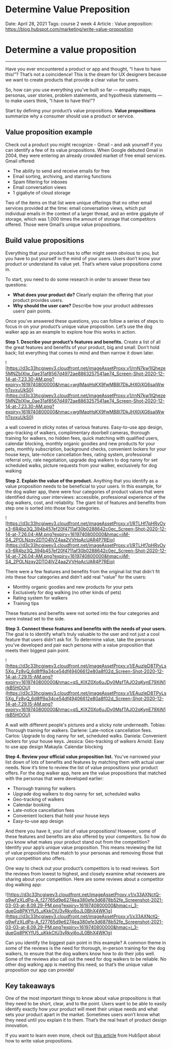 # Determine Value Preposition

Date: April 28, 2021
Tags: course 2 week 4
Article : Value preposition: https://blog.hubspot.com/marketing/write-value-proposition

# Determine a value proposition

---

Have you ever encountered a product or app and thought, “I have to have this!”? That’s not a coincidence! This is the dream for UX designers because we want to create products that provide a clear value for users.

So, how can you use everything you’ve built so far — empathy maps, personas, user stories, problem statements, and hypothesis statements — to make users think, “I have to have this!”?

Start by defining your product’s value propositions. **Value propositions** summarize why a consumer should use a product or service.

## Value proposition example

Check out a product you might recognize - Gmail – and ask yourself if you can identify a few of its value propositions. When Google debuted Gmail in 2004, they were entering an already crowded market of free email services. Gmail offered:

- The ability to send and receive emails for free
- Email sorting, archiving, and starring functions
- Spam filtering for inboxes
- Email conversation views
- 1 gigabyte of cloud storage

Two of the items on that list were unique offerings that no other email services provided at the time: email conversation views, which put individual emails in the context of a larger thread, and an entire gigabyte of storage, which was 1,000 times the amount of storage that competitors offered. Those were Gmail’s unique value propositions.

## Build value propositions

Everything that your product has to offer might seem obvious to you, but you have to put yourself in the mind of your users. Users don’t know your product or understand its value yet. That’s where value propositions come in.

To start, you need to do some research in order to answer these two questions:

- **What does your product do?** Clearly explain the offering that your product provides users.
- **Why should the user care?** Describe how your product addresses users’ pain points.

Once you’ve answered these questions, you can follow a series of steps to focus in on your product’s unique value proposition. Let’s use the dog walker app as an example to explore how this works in action.

**Step 1. Describe your product’s features and benefits.** Create a list of all the great features and benefits of your product, big and small. Don’t hold back; list everything that comes to mind and then narrow it down later.

![https://d3c33hcgiwev3.cloudfront.net/imageAssetProxy.v1/rnN7kw1lQheze5MNZbIXlw_0ae31af8567d4972ae8863257541ae74_Screen-Shot-2020-12-14-at-7.23.30-AM.png?expiry=1619740800000&hmac=wglMaqHsKX9fwMB8l7DkJHX0jXG6saiWwhTsyxuUkS0](https://d3c33hcgiwev3.cloudfront.net/imageAssetProxy.v1/rnN7kw1lQheze5MNZbIXlw_0ae31af8567d4972ae8863257541ae74_Screen-Shot-2020-12-14-at-7.23.30-AM.png?expiry=1619740800000&hmac=wglMaqHsKX9fwMB8l7DkJHX0jXG6saiWwhTsyxuUkS0)

a wall covered in sticky notes of various features. Easy-to-use app design, geo-tracking of walkers, complimentary doorbell cameras, thorough training for walkers, no hidden fees, quick matching with qualified users, calendar blocking, monthly organic goodies and new products for your pets, monthly subscription, background checks, convenient lockers for your house keys, late-notice cancellation fees, rating system, professional referral only, rate negotiation, upgrade dog walkers to dog nanny for set scheduled walks, picture requests from your walker, exclusively for dog walking

**Step 2. Explain the value of the product.** Anything that you identify as a value proposition needs to be beneficial to your users. In this example, for the dog walker app, there were four categories of product values that were identified during user interviews: accessible, professional experience of the dog walkers, cost, and reliability. The giant list of features and benefits from step one is sorted into those four categories.

![https://d3c33hcgiwev3.cloudfront.net/imageAssetProxy.v1/RTLHf7pHRvOyx3-6R4bz3Q_394b457ef20f4711af30b0288642c0ec_Screen-Shot-2020-12-14-at-7.26.04-AM.png?expiry=1619740800000&hmac=jiM-S4_2POLNzqy2DTO4lVZ4aa2VVHqAcUAR4P7REio](https://d3c33hcgiwev3.cloudfront.net/imageAssetProxy.v1/RTLHf7pHRvOyx3-6R4bz3Q_394b457ef20f4711af30b0288642c0ec_Screen-Shot-2020-12-14-at-7.26.04-AM.png?expiry=1619740800000&hmac=jiM-S4_2POLNzqy2DTO4lVZ4aa2VVHqAcUAR4P7REio)

There were a few features and benefits from the original list that didn't fit into these four categories and didn't add real “value” for the users:

- Monthly organic goodies and new products for your pets
- Exclusively for dog walking (no other kinds of pets)
- Rating system for walkers
- Training tips

These features and benefits were not sorted into the four categories and were instead set to the side.

**Step 3. Connect these features and benefits with the needs of your users.** The goal is to identify what’s truly valuable to the user and not just a cool feature that users didn’t ask for. To determine value, take the personas you’ve developed and pair each persona with a value proposition that meets their biggest pain point.

![https://d3c33hcgiwev3.cloudfront.net/imageAssetProxy.v1/EAuzleD8TPyLs5Xg_Fz8yQ_6d8ff9a34ce54df49406612e80a8f02d_Screen-Shot-2020-12-14-at-7.29.15-AM.png?expiry=1619740800000&hmac=qS_KlXZ0Xo6uJDy0MsfTAJO2qKynE79XiN1rkB5HOOU](https://d3c33hcgiwev3.cloudfront.net/imageAssetProxy.v1/EAuzleD8TPyLs5Xg_Fz8yQ_6d8ff9a34ce54df49406612e80a8f02d_Screen-Shot-2020-12-14-at-7.29.15-AM.png?expiry=1619740800000&hmac=qS_KlXZ0Xo6uJDy0MsfTAJO2qKynE79XiN1rkB5HOOU)

A wall with different people's pictures and a sticky note underneath.
Tobias: Thorough training for walkers.
Darlene: Late-notice cancellation fees.
Carlos: Upgrade to dog nanny for set, scheduled walks.
Daniela: Convenient lockers for your house keys.
Jessica: Geo-tracking of walkers
Arnold: Easy to use app design
Makayla: Calendar blocking

**Step 4. Review your official value proposition list.** You’ve narrowed your list down of lots of benefits and features by matching them with actual user needs. Now it’s time to review the list of value propositions your product offers. For the dog walker app, here are the value propositions that matched with the personas that were developed earlier:

- Thorough training for walkers
- Upgrade dog walkers to dog nanny for set, scheduled walks
- Geo-tracking of walkers
- Calendar booking
- Late-notice cancellation fees
- Convenient lockers that hold your house keys
- Easy-to-use app design

And there you have it, your list of value propositions! However, some of these features and benefits are also offered by your competitors. So how do you know what makes your product stand out from the competition? Identify your app’s unique value proposition. This means reviewing the list of value propositions that match to your personas and removing those that your competition also offers.

One way to check out your product’s competitors is to read reviews. Sort the reviews from lowest to highest, and closely examine what reviewers are sharing about your competition. Here are some reviews about a competitor dog walking app:

![https://d3c33hcgiwev3.cloudfront.net/imageAssetProxy.v1/x33AXNctQ-q9wFzXLdPq-A_f27765d9e6274ea380efe3d6878b52fe_Screenshot-2021-03-03-at-8.09.29-PM.png?expiry=1619740800000&hmac=i_3-dueGq8PKYfU5_uKkkCtU3vRkyj6oJL0BhX4WK1g](https://d3c33hcgiwev3.cloudfront.net/imageAssetProxy.v1/x33AXNctQ-q9wFzXLdPq-A_f27765d9e6274ea380efe3d6878b52fe_Screenshot-2021-03-03-at-8.09.29-PM.png?expiry=1619740800000&hmac=i_3-dueGq8PKYfU5_uKkkCtU3vRkyj6oJL0BhX4WK1g)

Can you identify the biggest pain point in this example? A common theme in some of the reviews is the need for thorough, in-person training for the dog walkers, to ensure that the dog walkers know how to do their jobs well. Some of the reviews also call out the need for dog walkers to be reliable. No other dog walking app is meeting this need, so that’s the unique value proposition our app can provide!

## Key takeaways

One of the most important things to know about value propositions is that they need to be short, clear, and to the point. Users want to be able to easily identify exactly how your product will meet their unique needs and what sets your product apart in the market. Sometimes users won’t know what they need until you explain it to them. That’s the real heart of product design innovation.

If you want to learn even more, check out [this article](https://blog.hubspot.com/marketing/write-value-proposition) from HubSpot about how to write value propositions.